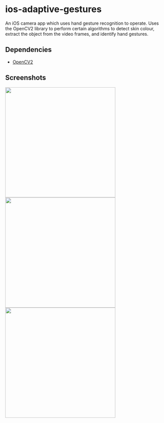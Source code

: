 # ios-adaptive-gestures

An iOS camera app which uses hand gesture recognition to operate. Uses the OpenCV2 library to perform certain algorithms to detect skin colour, extract the object from the video frames, and identify hand gestures.

## Dependencies

* [OpenCV2](https://opencv.org/)

## Screenshots

<img src="https://imgur.com/nABC8yL.jpg" height=350 />

<img src="https://imgur.com/cWWme62.jpg" height=350 />

<img src="https://imgur.com/kFBiVBB.jpg" height=350 />